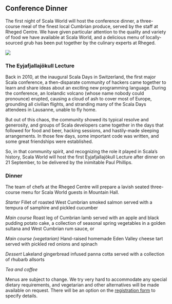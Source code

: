 ## Conference Dinner

The first night of Scala World will host the conference dinner, a three-course
meal of the finest local Cumbrian produce, served by the staff at Rheged
Centre. We have given particular attention to the quality and variety of food
we have available at Scala World, and a delicious menu of locally-sourced grub
has been put together by the culinary experts at Rheged.

<img class="inlineSpeaker" src="/images/extempore2.png"
style="shape-outside:url('/images/extempore2.png')"/>

### The Eyjafjallajökull Lecture

Back in 2010, at the inaugural Scala Days in Switzerland, the first major Scala
conference, a then-disparate community of hackers came together to learn and
share ideas about an exciting new programming language. During the conference,
an Icelandic volcano (whose name nobody could pronounce) erupted, causing a
cloud of ash to cover most of Europe, grounding all civilian flights, and
stranding many of the Scala Days attendees in Lausanne, unable to fly home.

But out of this chaos, the community showed its typical resolve and generosity,
and groups of Scala developers came together in the days that followed for food
and beer, hacking sessions, and hastily-made sleeping arrangements. In those
few days, some important code was written, and some great friendships were
established.

So, in that community spirit, and recognizing the role it played in Scala’s
history, Scala World will host the first Eyjafjallajökull Lecture after dinner
on 21 September, to be delivered by the inimitable Paul Phillips.

### Dinner

The team of chefs at the Rheged Centre will prepare a lavish seated
three-course menu for Scala World guests in Mountain Hall.

*Starter* Fillet of roasted West Cumbrian smoked salmon served with a tempura
of samphire and pickled cucumber

*Main course* Roast leg of Cumbrian lamb served with an apple and black pudding
potato cake, a collection of seasonal spring vegetables in a golden sultana and
West Cumbrian rum sauce, or

*Main course (vegetarian)* Hand-raised homemade Eden Valley cheese tart served
with pickled red onions and spinach

*Dessert* Lakeland gingerbread infused panna cotta served with a collection of
rhubarb allsorts

*Tea and coffee*

Menus are subject to change. We try very hard to accommodate any special
dietary requirements, and vegetarian and other alternatives will be made
available on request. There will be an option on the [registration
form](/registration) to specify details.


